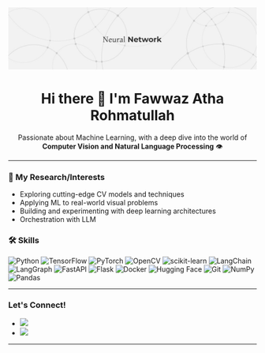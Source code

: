 <div align="center">
  <img src="https://github.com/fawazatha/fawazatha/blob/main/background.jpg" alt="image" width="1000"/>
  <h1>Hi there 👋 I'm Fawwaz Atha Rohmatullah</h1>
</div>

<p align="center">
  Passionate about Machine Learning, with a deep dive into the world of <strong>Computer Vision and Natural Language Processing</strong> 👁️
</p>

---

### 🔭 My Research/Interests

* Exploring cutting-edge CV models and techniques
* Applying ML to real-world visual problems
* Building and experimenting with deep learning architectures
* Orchestration with LLM 

### 🛠️ Skills

![Python](https://img.shields.io/badge/Python-3776AB?style=for-the-badge&logo=python&logoColor=white)
![TensorFlow](https://img.shields.io/badge/TensorFlow-FF6F00?style=for-the-badge&logo=tensorflow&logoColor=white)
![PyTorch](https://img.shields.io/badge/PyTorch-EE4C2C?style=for-the-badge&logo=pytorch&logoColor=white)
![OpenCV](https://img.shields.io/badge/OpenCV-5C3EE8?style=for-the-badge&logo=opencv&logoColor=white)
![scikit-learn](https://img.shields.io/badge/scikit--learn-F7931E?style=for-the-badge&logo=scikit-learn&logoColor=white)
![LangChain](https://img.shields.io/badge/LangChain-087F23?style=for-the-badge&logo=langchain&logoColor=white)
![LangGraph](https://img.shields.io/badge/LangGraph-006400?style=for-the-badge)
![FastAPI](https://img.shields.io/badge/FastAPI-009688?style=for-the-badge&logo=fastapi&logoColor=white)
![Flask](https://img.shields.io/badge/Flask-555555?style=for-the-badge&logo=flask&logoColor=white)
![Docker](https://img.shields.io/badge/Docker-2496ED?style=for-the-badge&logo=docker&logoColor=white)
![Hugging Face](https://img.shields.io/badge/Hugging%20Face-%23FFD21E?style=for-the-badge&logo=huggingface&logoColor=black)
![Git](https://img.shields.io/badge/Git-F05032?style=for-the-badge&logo=git&logoColor=white)
![NumPy](https://img.shields.io/badge/NumPy-013243?style=for-the-badge&logo=numpy&logoColor=white)
![Pandas](https://img.shields.io/badge/Pandas-150458?style=for-the-badge&logo=pandas&logoColor=white)

---

### Let's Connect!

* [<img src="https://img.shields.io/badge/LinkedIn-0077B5?style=for-the-badge&logo=linkedin&logoColor=white" height="20"/>](https://www.linkedin.com/in/fawwaz-atha-rohmatullah-6ab2b2262/)
* [<img src="https://img.shields.io/badge/Kaggle-20BEFF?style=for-the-badge&logo=Kaggle&logoColor=white" height="20"/>](https://www.kaggle.com/clayton21)

---

